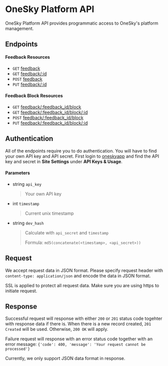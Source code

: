 # OneSky Platform API

OneSky Platform API provides programmatic access to OneSky's platform management.

## Endpoints

#### Feedback Resources
- `GET`  [feedback](/resources/feedback/GET_feedback.md)
- `GET`  [feedback/:id](/resources/feedback/GET_feedback_id.md)
- `POST` [feedback](/resources/feedback/POST_feedback.md)
- `PUT` [feedback/:id](/resources/feedback/PUT_feedback_id.md)

#### Feedback Block Resources
- `GET`  [feedback/:feedback_id/block](/resources/feedback/block/GET_feedback_block.md)
- `GET`  [feedback/:feedback_id/block/:id](/resources/feedback/block/GET_feedback_block_id.md)
- `POST` [feedback/:feedback_id/block](/resources/feedback/block/POST_feedback_block.md)
- `PUT` [feedback/:feedback_id/block/:id](/resources/feedback/block/PUT_feedback_block_id.md)

## Authentication

All of the endpoints require you to do authentication. You will have to find your own API key and API secret. First login to [oneskyapp](http://www.oneksyapp.com) and find the API key and secret in **Site Settings** under **API Keys & Usage**.

#### Parameters
- string `api_key`
  > Your own API key

- int `timestamp`
  > Current unix timestamp

- string `dev_hash`
  > Calculate with `api_secret` and `timestamp`
  >
  > Formula: `md5(concatenate(<timestamp>, <api_secret>))`

## Request
We accept request data in JSON format. Please specify request header with `content-type: application/json` and encode the data in JSON format.

SSL is applied to protect all request data. Make sure you are using https to initiate request.

## Response
Successful request will response with either `200` or `201` status code togehter with response data if there is. When there is a new record created, `201 Created` will be used. Otherwise, `200 OK` will apply.

Failure request will response with an error status code together with an error message:
`{'code': 400, 'message': 'Your request cannot be processed'}`

Currently, we only support JSON data format in response.
